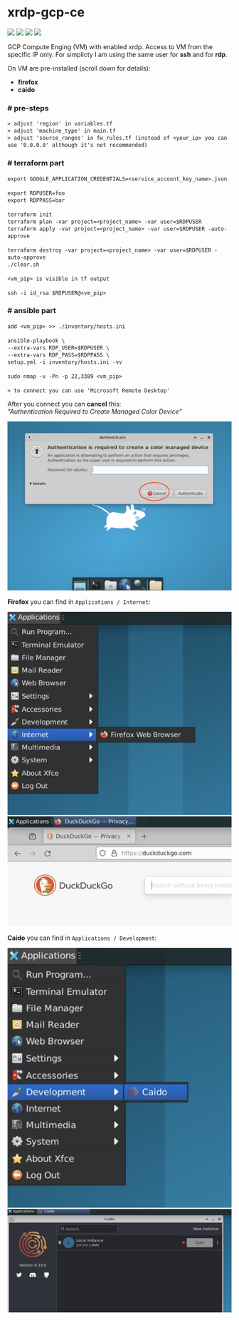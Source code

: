 # xrdp-gcp-ce

![](https://img.shields.io/github/issues/michalswi/xrdp-gcp-ce)
![](https://img.shields.io/github/forks/michalswi/xrdp-gcp-ce)
![](https://img.shields.io/github/stars/michalswi/xrdp-gcp-ce)
![](https://img.shields.io/github/last-commit/michalswi/xrdp-gcp-ce)

GCP Compute Enging (VM) with enabled xrdp. Access to VM from the specific IP only. For simplicty I am using the same user for **ssh** and for **rdp**.

On VM are pre-installed (scroll down for details):
- **firefox**
- **caido**

### \# pre-steps
```
> adjust 'region' in variables.tf
> adjust 'machine_type' in main.tf
> adjust 'source_ranges' in fw_rules.tf (instead of <your_ip> you can use '0.0.0.0' although it's not recommended)

```

### \# terraform part

```
export GOOGLE_APPLICATION_CREDENTIALS=<service_account_key_name>.json

export RDPUSER=foo
export RDPPASS=bar

terraform init
terraform plan -var project=<project_name> -var user=$RDPUSER
terraform apply -var project=<project_name> -var user=$RDPUSER -auto-approve

terraform destroy -var project=<project_name> -var user=$RDPUSER -auto-approve
./clear.sh

<vm_pip> is visible in tf output

ssh -i id_rsa $RDPUSER@<vm_pip>
```

### \# ansible part

```
add <vm_pip> >> ./inventory/hosts.ini

ansible-playbook \
--extra-vars RDP_USER=$RDPUSER \
--extra-vars RDP_PASS=$RDPPASS \
setup.yml -i inventory/hosts.ini -vv

sudo nmap -v -Pn -p 22,3389 <vm_pip>

> to connect you can use 'Microsoft Remote Desktop'
```

After you connect you can **cancel** this:  
*"Authentication Required to Create Managed Color Device"*

![auth](./img/auth.png)

**Firefox** you can find in `Applications / Internet`:

![fx1](./img/fx1.png)
![fx2](./img/fx2.png)

**Caido** you can find in `Applications / Development`:

![c1](./img/c1.png)
![c2](./img/c2.png)
